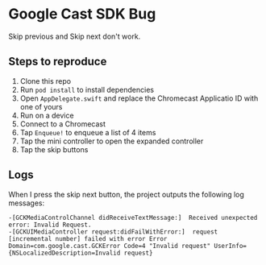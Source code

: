 # Google Cast SDK Bug
Skip previous and Skip next don't work.

## Steps to reproduce
1. Clone this repo
1. Run `pod install` to install dependencies
1. Open `AppDelegate.swift` and replace the Chromecast Applicatio ID with one of yours
1. Run on a device
1. Connect to a Chromecast
1. Tap `Enqueue!` to enqueue a list of 4 items
1. Tap the mini controller to open the expanded controller
1. Tap the skip buttons

## Logs
When I press the skip next button, the project outputs the following log messages:
```
-[GCKMediaControlChannel didReceiveTextMessage:]  Received unexpected error: Invalid Request.
-[GCKUIMediaController request:didFailWithError:]  request [incremental number] failed with error Error Domain=com.google.cast.GCKError Code=4 "Invalid request" UserInfo={NSLocalizedDescription=Invalid request}
```
